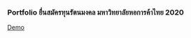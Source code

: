 ### Portfolio ยื่นสมัครทุนรัตนมงคล มหาวิทยาลัยหอการค้าไทย 2020
[Demo](https://like12like12.github.io/Akarawin/)
